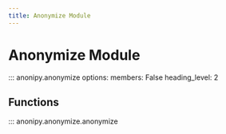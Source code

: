 ```yaml
---
title: Anonymize Module
---
```


# Anonymize Module

::: anonipy.anonymize
    options:
        members: False
        heading_level: 2

## Functions

::: anonipy.anonymize.anonymize